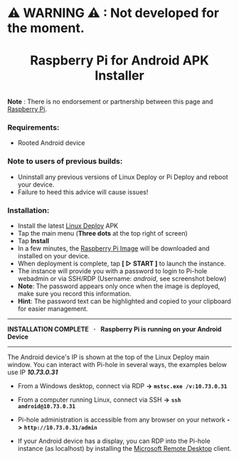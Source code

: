# ⚠ WARNING ⚠ : Not developed for the moment.

<h1 align="center"> Raspberry Pi for Android APK Installer </h1>

<img height="" width="" src="" alt="" />

**Note** : There is no endorsement or partnership between this page and [Raspberry Pi](https://www.raspberrypi.com/).

### Requirements:

- Rooted Android device

### Note to users of previous builds:

- Uninstall any previous versions of Linux Deploy or Pi Deploy and reboot your device.
- Failure to heed this advice will cause issues!

### Installation:

- Install the latest [Linux Deploy](https://github.com/meefik/linuxdeploy/releases/latest) APK
- Tap the main menu (**Three dots** at the top right of screen)
- Tap **Install**
- In a few minutes, the [Raspberry Pi Image](https://github.com/LeBazarDeBryan/Raspberry_Pi_for_Android/releases/latest/download/raspberry_pi.tgz) will be downloaded and installed on your device.
- When deployment is complete, tap **[  ▷ START ]**  to launch the instance.
- The instance will provide you with a password to login to Pi-hole webadmin or via SSH/RDP (Username: _android_, see screenshot below)
- **Note**: The password appears only once when the image is deployed, make sure you record this information.
- **Hint**:  The password text can be highlighted and copied to your clipboard for easier management. 

-----------------------------------------------------------
**INSTALLATION COMPLETE    ·    Raspberry Pi is running on your Android Device**

-----------------------------------------------------------
The Android device's IP is shown at the top of the Linux Deploy main window.  You can interact with Pi-hole in several ways, the examples below use IP **_10.73.0.31_** 

 - From a Windows desktop, connect via RDP **->** **```mstsc.exe /v:10.73.0.31```**

 - From a computer running Linux, connect via SSH **->** **```ssh android@10.73.0.31```**

 - Pi-hole administration is accessible from any browser on your network **->** **```http://10.73.0.31/admin```**

 - If your Android device has a display, you can RDP into the Pi-hole instance (as localhost) by installing the [Microsoft Remote Desktop](https://play.google.com/store/apps/details?id=com.microsoft.rdc.androidx) client.
